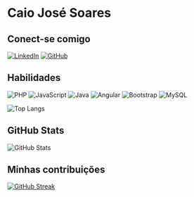 # Caio José Soares

## Conect-se comigo
[![LinkedIn](https://img.shields.io/badge/LinkedIn-0077B5?style=for-the-badge&logo=linkedin&logoColor=white)](https://www.linkedin.com/in/caio-jos%C3%A9-soares-da-luz-67352a264//)
[![GitHub](https://img.shields.io/badge/GitHub-100000?style=for-the-badge&logo=github&logoColor=white)](https://github.com/CaiosLuz)

## Habilidades
![PHP](https://img.shields.io/badge/PHP-777BB4?style=for-the-badge&logo=php&logoColor=white)
![JavaScript](https://img.shields.io/badge/JavaScript-F7DF1E?style=for-the-badge&logo=javascript&logoColor=black)
![Java](https://img.shields.io/badge/java-%23ED8B00.svg?style=for-the-badge&logo=openjdk&logoColor=white)
![Angular](https://img.shields.io/badge/Angular-DD0031?style=for-the-badge&logo=angular&logoColor=white)
![Bootstrap](https://img.shields.io/badge/-boostrap-0D1117?style=for-the-badge&logo=bootstrap&labelColor=0D1117)
	![MySQL](https://img.shields.io/badge/MySQL-00000F?style=for-the-badge&logo=mysql&logoColor=white)

![Top Langs](https://github-readme-stats-git-masterrstaa-rickstaa.vercel.app/api/top-langs/?username=CaiosLuz&bg_color=000&border_color=30A3DC&title_color=E94D5F&text_color=FFF)

## GitHub Stats
![GitHub Stats](https://github-readme-stats.vercel.app/api?username=CaiosLuz&theme=transparent&bg_color=000&border_color=30A3DC&show_icons=true&icon_color=30A3DC&title_color=E94D5F&text_color=FFF)

## Minhas contribuições
[![GitHub Streak](https://streak-stats.demolab.com/?user=CaiosLuz&theme=bear&background=000&border=30A3DC&dates=FFF)](https://git.io/streak-stats)